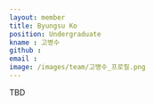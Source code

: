 ```yaml
---
layout: member
title: Byungsu Ko
position: Undergraduate
kname : 고병수
github : 
email : 
image: /images/team/고병수_프로필.png
---
```


TBD
